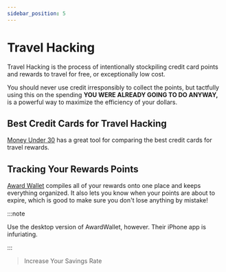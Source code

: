 ```yaml
---
sidebar_position: 5
---
```


# Travel Hacking

Travel Hacking is the process of intentionally stockpiling credit card points and rewards to travel for free, or exceptionally low cost.

You should never use credit irresponsibly to collect the points, but tactfully using this on the spending **YOU WERE ALREADY GOING TO DO ANYWAY,** is a powerful way to maximize the efficiency of your dollars.

## Best Credit Cards for Travel Hacking

[Money Under 30](https://www.moneyunder30.com/credit-card-results) has a great tool for comparing the best credit cards for travel rewards.

## Tracking Your Rewards Points

[Award Wallet](https://awardwallet.com/api/main) compiles all of your rewards onto one place and keeps everything organized. It also lets you know when your points are about to expire, which is good to make sure you don't lose anything by mistake!

:::note

Use the desktop version of AwardWallet, however. Their iPhone app is infuriating.

:::

>Increase Your Savings Rate